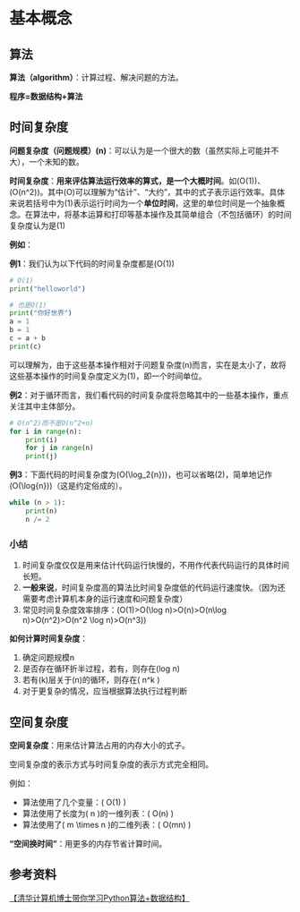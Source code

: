 # 基本概念

## 算法

**算法（algorithm）**：计算过程、解决问题的方法。  

**程序=数据结构+算法**  

## 时间复杂度

**问题复杂度（问题规模）\(n\)**：可以认为是一个很大的数（虽然实际上可能并不大），一个未知的数。  

**时间复杂度**：**用来评估算法运行效率的算式，是一个大概时间**。如\(O(1)\)、\(O(n^2)\)。其中\(O\)可以理解为“估计”、“大约”，其中的式子表示运行效率。具体来说若括号中为\(1\)表示运行时间为一个**单位时间**，这里的单位时间是一个抽象概念。在算法中，将基本运算和打印等基本操作及其简单组合（不包括循环）的时间复杂度认为是\(1\)  

**例如**：  

**例1**：我们认为以下代码的时间复杂度都是\(O(1)\)  
```python
# O(1)
print("helloworld")

# 也是O(1)
print("你好世界")
a = 1
b = 1
c = a + b
print(c)
```
可以理解为，由于这些基本操作相对于问题复杂度\(n\)而言，实在是太小了，故将这些基本操作的时间复杂度定义为\(1\)，即一个时间单位。  

**例2**：对于循环而言，我们看代码的时间复杂度将忽略其中的一些基本操作，重点关注其中主体部分。  
```python
# O(n^2)而不是O(n^2+n)
for i in range(n):
    print(i)
    for j in range(n)
    print(j)
```

**例3**：下面代码的时间复杂度为\(O(\log_2{n})\)，也可以省略\(2\)，简单地记作\(O(\log{n})\)（这是约定俗成的）。  
```python
while (n > 1):
    print(n)
    n /= 2
```

### 小结

1. 时间复杂度仅仅是用来估计代码运行快慢的，不用作代表代码运行的具体时间长短。
2. **一般来说**，时间复杂度高的算法比时间复杂度低的代码运行速度快。（因为还需要考虑计算机本身的运行速度和问题复杂度）
3. 常见时间复杂度效率排序：\(O(1)>O(\log n)>O(n)>O(n\log n)>O(n^2)>O(n^2 \log n)>O(n^3)\)  

**如何计算时间复杂度**：  
1. 确定问题规模n
2. 是否存在循环折半过程，若有，则存在\(log n\)
3. 若有\(k\)层关于\(n\)的循环，则存在\( n^k \)
4. 对于更复杂的情况，应当根据算法执行过程判断

## 空间复杂度

**空间复杂度**：用来估计算法占用的内存大小的式子。  

空间复杂度的表示方式与时间复杂度的表示方式完全相同。  

例如：  
- 算法使用了几个变量：\( O(1) \)
- 算法使用了长度为\( n \)的一维列表：\( O(n) \)
- 算法使用了\( m \times n \)的二维列表：\( O(mn) \)

**“空间换时间”**：用更多的内存节省计算时间。  

## 参考资料

[【清华计算机博士带你学习Python算法+数据结构】](https://www.bilibili.com/video/BV1mp4y1D7UP/?share_source=copy_web&vd_source=491de6e534fd41e7710953a476bfd784)